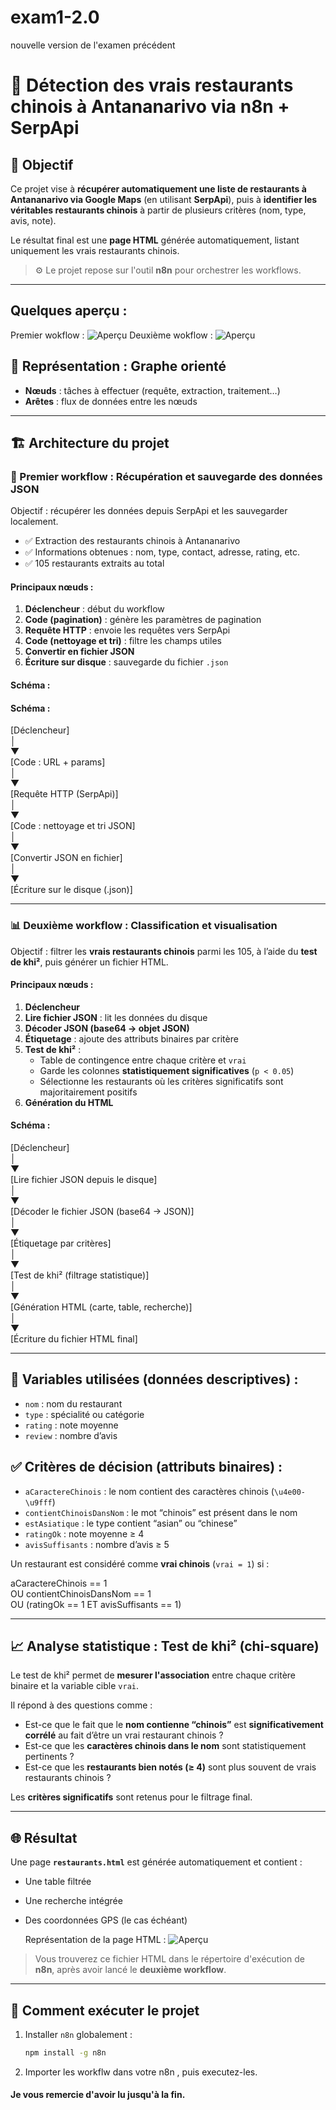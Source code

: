 # exam1-2.0
nouvelle version de l'examen précédent


# 🥡 Détection des vrais restaurants chinois à Antananarivo via n8n + SerpApi

## 🎯 Objectif

Ce projet vise à **récupérer automatiquement une liste de restaurants à Antananarivo via Google Maps** (en utilisant **SerpApi**), puis à **identifier les véritables restaurants chinois** à partir de plusieurs critères (nom, type, avis, note).

Le résultat final est une **page HTML** générée automatiquement, listant uniquement les vrais restaurants chinois.

> ⚙️ Le projet repose sur l'outil **n8n** pour orchestrer les workflows.

---
## Quelques aperçu : 
Premier wokflow : 
![Aperçu](My_workflow_1.png)
Deuxième wokflow :
![Aperçu](My_workflow_2.png)


## 🧠 Représentation : Graphe orienté

- **Nœuds** : tâches à effectuer (requête, extraction, traitement…)
- **Arêtes** : flux de données entre les nœuds

---

## 🏗️ Architecture du projet

### 🔁 Premier workflow : Récupération et sauvegarde des données JSON

Objectif : récupérer les données depuis SerpApi et les sauvegarder localement.

- ✅ Extraction des restaurants chinois à Antananarivo
- ✅ Informations obtenues : nom, type, contact, adresse, rating, etc.
- ✅ 105 restaurants extraits au total

#### Principaux nœuds :
1. **Déclencheur** : début du workflow  
2. **Code (pagination)** : génère les paramètres de pagination  
3. **Requête HTTP** : envoie les requêtes vers SerpApi  
4. **Code (nettoyage et tri)** : filtre les champs utiles  
5. **Convertir en fichier JSON**  
6. **Écriture sur disque** : sauvegarde du fichier `.json`

#### Schéma :



#### Schéma :

[Déclencheur]  
│  
▼  
[Code : URL + params]  
│  
▼  
[Requête HTTP (SerpApi)]  
│  
▼  
[Code : nettoyage et tri JSON]  
│  
▼  
[Convertir JSON en fichier]  
│  
▼  
[Écriture sur le disque (.json)]


---

### 📊 Deuxième workflow : Classification et visualisation

Objectif : filtrer les **vrais restaurants chinois** parmi les 105, à l’aide du **test de khi²**, puis générer un fichier HTML.

#### Principaux nœuds :
1. **Déclencheur**
2. **Lire fichier JSON** : lit les données du disque
3. **Décoder JSON (base64 → objet JSON)**
4. **Étiquetage** : ajoute des attributs binaires par critère
5. **Test de khi²** :
   - Table de contingence entre chaque critère et `vrai`
   - Garde les colonnes **statistiquement significatives** (`p < 0.05`)
   - Sélectionne les restaurants où les critères significatifs sont majoritairement positifs
6. **Génération du HTML**

#### Schéma :

[Déclencheur]  
│  
▼  
[Lire fichier JSON depuis le disque]  
│  
▼  
[Décoder le fichier JSON (base64 → JSON)]  
│  
▼  
[Étiquetage par critères]  
│  
▼  
[Test de khi² (filtrage statistique)]  
│  
▼  
[Génération HTML (carte, table, recherche)]  
│  
▼  
[Écriture du fichier HTML final]


---

## 📌 Variables utilisées (données descriptives) :
- `nom` : nom du restaurant
- `type` : spécialité ou catégorie
- `rating` : note moyenne
- `review` : nombre d’avis

## ✅ Critères de décision (attributs binaires) :
- `aCaractereChinois` : le nom contient des caractères chinois (`\u4e00-\u9fff`)
- `contientChinoisDansNom` : le mot “chinois” est présent dans le nom
- `estAsiatique` : le type contient “asian” ou “chinese”
- `ratingOk` : note moyenne ≥ 4
- `avisSuffisants` : nombre d’avis ≥ 5

Un restaurant est considéré comme **vrai chinois** (`vrai = 1`) si :

aCaractereChinois == 1  
OU contientChinoisDansNom == 1  
OU (ratingOk == 1 ET avisSuffisants == 1)

---

## 📈 Analyse statistique : Test de khi² (chi-square)

Le test de khi² permet de **mesurer l'association** entre chaque critère binaire et la variable cible `vrai`.

Il répond à des questions comme :
- Est-ce que le fait que le **nom contienne “chinois”** est **significativement corrélé** au fait d’être un vrai restaurant chinois ?
- Est-ce que les **caractères chinois dans le nom** sont statistiquement pertinents ?
- Est-ce que les **restaurants bien notés (≥ 4)** sont plus souvent de vrais restaurants chinois ?

Les **critères significatifs** sont retenus pour le filtrage final.

---

## 🌐 Résultat

Une page **`restaurants.html`** est générée automatiquement et contient :
- Une table filtrée
- Une recherche intégrée
- Des coordonnées GPS (le cas échéant)

  Représentation de la page HTML : 
  ![Aperçu](Exemple_de_resultat.png)

> Vous trouverez ce fichier HTML dans le répertoire d'exécution de **n8n**, après avoir lancé le **deuxième workflow**.

---

## 🚀 Comment exécuter le projet

1. Installer `n8n` globalement :
   ```bash
   npm install -g n8n

2. Importer les workflw dans votre n8n , puis executez-les.

#### Je vous remercie d'avoir lu jusqu'à la fin.

